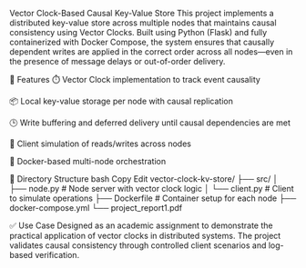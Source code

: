 Vector Clock-Based Causal Key-Value Store
This project implements a distributed key-value store across multiple nodes that maintains causal consistency using Vector Clocks. Built using Python (Flask) and fully containerized with Docker Compose, the system ensures that causally dependent writes are applied in the correct order across all nodes—even in the presence of message delays or out-of-order delivery.

🔧 Features
⏱️ Vector Clock implementation to track event causality

📦 Local key-value storage per node with causal replication

🕒 Write buffering and deferred delivery until causal dependencies are met

🔄 Client simulation of reads/writes across nodes

🐳 Docker-based multi-node orchestration

📁 Directory Structure
bash
Copy
Edit
vector-clock-kv-store/
├── src/
│   ├── node.py       # Node server with vector clock logic
│   └── client.py     # Client to simulate operations
├── Dockerfile        # Container setup for each node
├── docker-compose.yml
└── project_report1.pdf

✅ Use Case
Designed as an academic assignment to demonstrate the practical application of vector clocks in distributed systems. The project validates causal consistency through controlled client scenarios and log-based verification.

